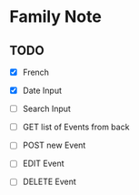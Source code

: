 # Family Note

## TODO

- [x] French
- [x] Date Input
- [ ] Search Input
- [ ] GET list of Events from back
- [ ] POST new Event
- [ ] EDIT Event
- [ ] DELETE Event

